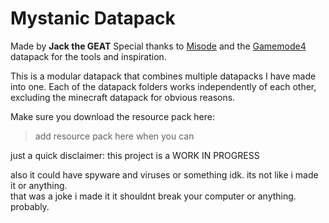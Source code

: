 ﻿# Mystanic Datapack
Made by **Jack the GEAT**
Special thanks to [Misode](https://github.com/misode) and the [Gamemode4](https://github.com/Gamemode4Dev/GM4_Datapacks/) datapack for the tools and inspiration.

This is a modular datapack that combines multiple datapacks I have made into one. Each of the datapack folders works independently of each other, excluding the minecraft datapack for obvious reasons.
    
Make sure you download the resource pack here:
  > add resource pack here when you can

just a quick disclaimer: this project is a WORK IN PROGRESS

also it could have spyware and viruses or something idk. its not like i made it or anything.<br />
that was a joke i made it it shouldnt break your computer or anything. probably.
